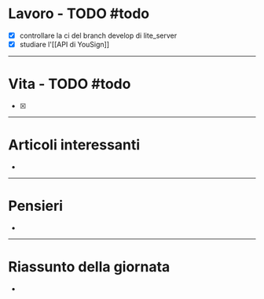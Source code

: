 # Lavoro - TODO #todo 
- [x] controllare la ci del branch develop di lite_server
- [x] studiare l'[[API di YouSign]]

---

# Vita - TODO #todo 
- [x] 

---

# Articoli interessanti
- 

---

# Pensieri
- 

---

# Riassunto della giornata
- 